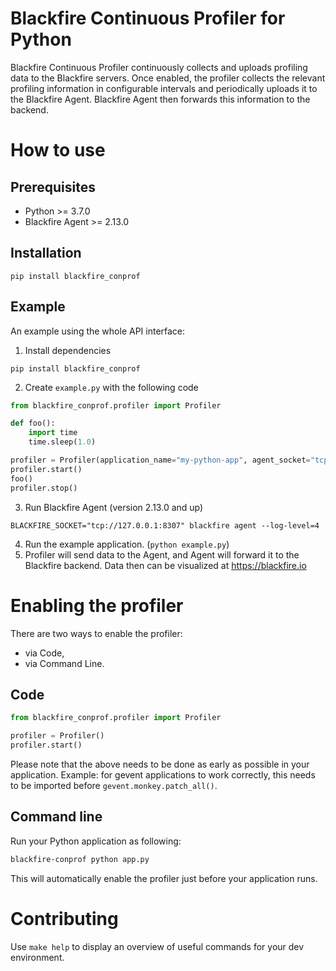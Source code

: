 # Blackfire Continuous Profiler for Python

Blackfire Continuous Profiler continuously collects and uploads profiling data to the Blackfire servers. Once enabled, the profiler collects the relevant profiling information in configurable intervals and periodically uploads it to the Blackfire Agent. Blackfire Agent then forwards this information to the backend.

# How to use
## Prerequisites

* Python >= 3.7.0
* Blackfire Agent >= 2.13.0

## Installation

```shell
pip install blackfire_conprof
```

## Example

An example using the whole API interface:

1. Install dependencies

```shell
pip install blackfire_conprof
```

2. Create `example.py` with the following code

```python
from blackfire_conprof.profiler import Profiler

def foo():
    import time
    time.sleep(1.0)

profiler = Profiler(application_name="my-python-app", agent_socket="tcp://127.0.0.1:8307", labels={'my-extra-label': 'data'})
profiler.start()
foo()
profiler.stop()
```

3. Run Blackfire Agent (version 2.13.0 and up)

```
BLACKFIRE_SOCKET="tcp://127.0.0.1:8307" blackfire agent --log-level=4
```

4. Run the example application. (`python example.py`)
5. Profiler will send data to the Agent, and Agent will forward it to the Blackfire backend. Data then can be visualized at https://blackfire.io

# Enabling the profiler

There are two ways to enable the profiler:
 - via Code,
 - via Command Line.

## Code

```python
from blackfire_conprof.profiler import Profiler

profiler = Profiler()
profiler.start()
```

Please note that the above needs to be done as early as possible in your application. Example: for gevent applications to work
correctly, this needs to be imported before `gevent.monkey.patch_all()`.

## Command line

Run your Python application as following:

```bash
blackfire-conprof python app.py
```

This will automatically enable the profiler just before your application runs.

# Contributing

Use `make help` to display an overview of useful commands for your dev environment.

